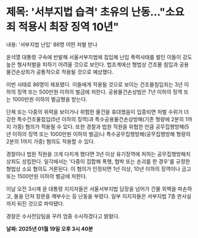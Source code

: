 # **제목: '서부지법 습격' 초유의 난동…"소요죄 적용시 최장 징역 10년"**

  내용: '서부지법 난입' 86명 어떤 처벌 받나

윤석열 대통령 구속에 반발해 서울서부지법에 침입해 난입 폭력사태를 벌인 이들이 강도 높은 형사처벌을 피하기 어려울 것으로 보인다. 법조계에선 형법상 건조물 침입과 공용물건손상죄가 공통적으로 적용될 것으로 예상했다.

이번 사태로 86명이 체포됐다. 이들에게 적용될 것으로 보이는 건조물침입죄는 3년 이하의 징역 또는 500만원 이하의 벌금에 처한다. 공용물건손상범은 7년 이하의 징역 또는 1000만원 이하의 벌금형을 받는다.

단체 또는 다중의 위력을 보이거나 위험한 물건을 휴대했음이 입증되면 처벌 수위가 더 강한 특수건조물침입(5년 이하의 징역)과 특수공용물건손상방해(기존 형량에 2분의 1까지 가중) 혐의가 적용될 수 있다. 또한 경찰과 법원 직원을 위협한 만큼 공무집행방해(5년 이하의 징역 또는 1000만원 이하의 벌금)나 특수공무집행방해(공무집행방해 형량의 2분의 1까지 가중) 혐의도 적용할 수 있다.

경찰이나 법원 직원을 크게 다치게 했다면 3년 이상 유기징역에 처하는 공무집행방해치상죄도 성립한다. 일각에서는 '다중이 집합해 폭행, 협박 또는 손괴를 한 경우'를 규정한 형법상 소요 혐의도 거론된다. 이 혐의가 인정되면 1년 이상, 10년 이하의 징역이나 금고 또는 1500만원 이하의 벌금에 처한다.

이날 오전 3시께 윤 대통령 지지자들은 서울서부지법 담장을 넘어가 건물 외벽을 파손하고, 돌을 던져 창문을 깨부수는 등 난동을 부렸다. 일부 지지자들은 서부지법 7층 판사실까지 뒤진 것으로 파악됐다.

경찰은 수사전담팀을 꾸려 엄중 수사하겠다고 밝혔다.

  **날짜: 2025년 01월 19일 오후 3시 40분**